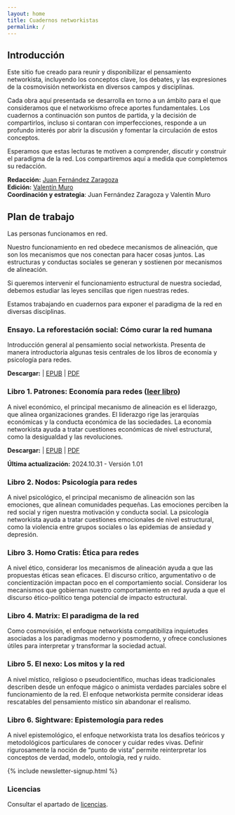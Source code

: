 ```yaml
---
layout: home
title: Cuadernos networkistas
permalink: /
---
```


## Introducción

Este sitio fue creado para reunir y disponibilizar el pensamiento networkista, incluyendo los conceptos clave, los debates, y las expresiones de la cosmovisión networkista en diversos campos y disciplinas.

Cada obra aquí presentada se desarrolla en torno a un ámbito para el que consideramos que el networkismo ofrece aportes fundamentales. Los cuadernos a continuación son puntos de partida, y la decisión de compartirlos, incluso si contaran con imperfecciones, responde a un profundo interés por abrir la discusión y fomentar la circulación de estos conceptos.

Esperamos que estas lecturas te motiven a comprender, discutir y construir el paradigma de la red. Los compartiremos aquí a medida que completemos su redacción.

**Redacción:** [Juan Fernández Zaragoza](https://www.instagram.com/juanozaragoza/)<br>
**Edición:** [Valentín Muro](https://valentinmuro.com)<br>
**Coordinación y estrategia**: Juan Fernández Zaragoza y Valentín Muro


## Plan de trabajo

Las personas funcionamos en red. 

Nuestro funcionamiento en red obedece mecanismos de alineación, que son los mecanismos que nos conectan para hacer cosas juntos. Las estructuras y conductas sociales se generan y sostienen por mecanismos de alineación.

Si queremos intervenir el funcionamiento estructural de nuestra sociedad, debemos estudiar las leyes sencillas que rigen nuestras redes.

Estamos trabajando en cuadernos para exponer el paradigma de la red en diversas disciplinas.

### Ensayo. La reforestación social: Cómo curar la red humana

Introducción general al pensamiento social networkista. Presenta de manera introductoria algunas tesis centrales de los libros de economía y psicología para redes.

**Descargar:** | [EPUB](/assets/ebooks/La_reforestacion_social.epub) | [PDF](/assets/ebooks/La_reforestacion_social.pdf)

### Libro 1. Patrones: Economía para redes ([leer libro](/introduccion-economia.html))

A nivel económico, el principal mecanismo de alineación es el liderazgo, que alinea organizaciones grandes. El liderazgo rige las jerarquías económicas y la conducta económica de las sociedades. La economía networkista ayuda a tratar cuestiones económicas de nivel estructural, como la desigualdad y las revoluciones.

**Descargar:** | [EPUB](/assets/ebooks/patrones_v1.01.epub) | [PDF](/assets/ebooks/Patrones_Economia_para_redes.pdf)

**Última actualización:** 2024.10.31 - Versión 1.01

### Libro 2. Nodos: Psicología para redes

A nivel psicológico, el principal mecanismo de alineación son las emociones, que alinean comunidades pequeñas. Las emociones perciben la red social y rigen nuestra motivación y conducta social. La psicología networkista ayuda a tratar cuestiones emocionales de nivel estructural, como la violencia entre grupos sociales o las epidemias de ansiedad y depresión.

### Libro 3. Homo Cratis: Ética para redes

A nivel ético, considerar los mecanismos de alineación ayuda a que las propuestas éticas sean eficaces. El discurso crítico, argumentativo o de concientización impactan poco en el comportamiento social. Considerar los mecanismos que gobiernan nuestro comportamiento en red ayuda a que el discurso ético-político tenga potencial de impacto estructural.

### Libro 4. Matrix: El paradigma de la red

Como cosmovisión, el enfoque networkista compatibiliza inquietudes asociadas a los paradigmas moderno y posmoderno, y ofrece conclusiones útiles para interpretar y transformar la sociedad actual. 

### Libro 5. El nexo: Los mitos y la red

A nivel místico, religioso o pseudocientífico, muchas ideas tradicionales describen desde un enfoque mágico o animista verdades parciales sobre el funcionamiento de la red. El enfoque networkista permite considerar ideas rescatables del pensamiento místico sin abandonar el realismo.

### Libro 6. Sightware: Epistemología para redes

A nivel epistemológico, el enfoque networkista trata los desafíos teóricos y metodológicos particulares de conocer y cuidar redes vivas. Definir rigurosamente la noción de “punto de vista” permite reinterpretar los conceptos de verdad, modelo, ontología, red y ruido. 

{% include newsletter-signup.html %}

### Licencias

Consultar el apartado de [licencias](/licencias).
